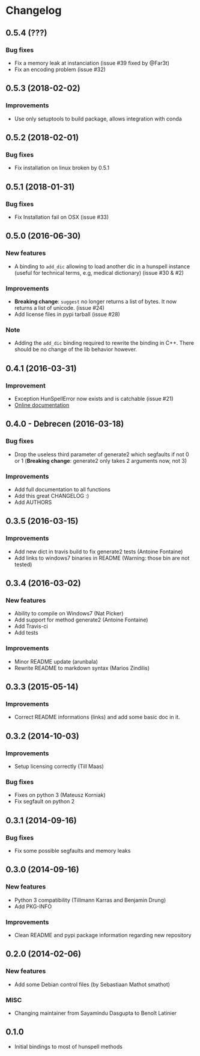 # Changelog

## 0.5.4 (???)
### Bug fixes
- Fix a memory leak at instanciation (issue #39 fixed by @Far3t)
- Fix an encoding problem (issue #32)

## 0.5.3 (2018-02-02)
### Improvements
- Use only setuptools to build package, allows integration with conda

## 0.5.2 (2018-02-01)
### Bug fixes
- Fix installation on linux broken by 0.5.1

## 0.5.1 (2018-01-31)
### Bug fixes
- Fix Installation fail on OSX (issue #33)

## 0.5.0 (2016-06-30)
### New features
- A binding to `add_dic` allowing to load another dic in a hunspell instance (useful for technical terms, e.g, medical dictionary) (issue #30 & #2)

### Improvements
- **Breaking change**: `suggest` no longer returns a list of bytes. It now returns a list of unicode. (issue #24)
- Add license files in pypi tarball (issue #28)

### Note
- Adding the `add_dic` binding required to rewrite the binding in C++. There should be no change of the lib behavior however.

## 0.4.1 (2016-03-31)
### Improvement
- Exception HunSpellError now exists and is catchable (issue #21)
- [Online documentation](https://github.com/blatinier/pyhunspell/wiki/Documentation)

## 0.4.0 - Debrecen (2016-03-18)
### Bug fixes
- Drop the useless third parameter of generate2 which segfaults if not 0 or 1 (**Breaking change**: generate2 only takes 2 arguments now, not 3)

### Improvements
- Add full documentation to all functions
- Add this great CHANGELOG :)
- Add AUTHORS

## 0.3.5 (2016-03-15)
### Improvements
- Add new dict in travis build to fix generate2 tests (Antoine Fontaine)
- Add links to windows7 binaries in README (Warning: those bin are not tested)

## 0.3.4 (2016-03-02)
### New features
- Ability to compile on Windows7 (Nat Picker)
- Add support for method generate2 (Antoine Fontaine)
- Add Travis-ci
- Add tests

### Improvements
- Minor README update (arunbala)
- Rewrite README to markdown syntax (Marios Zindilis)

## 0.3.3 (2015-05-14)
### Improvements
- Correct README informations (links) and add some basic doc in it.

## 0.3.2 (2014-10-03)
### Improvements
- Setup licensing correctly (Till Maas)

### Bug fixes
- Fixes on python 3 (Mateusz Korniak)
- Fix segfault on python 2

## 0.3.1 (2014-09-16)
### Bug fixes
- Fix some possible segfaults and memory leaks

## 0.3.0 (2014-09-16)
### New features
- Python 3 compatibility (Tillmann Karras and Benjamin Drung)
- Add PKG-INFO

### Improvements
- Clean README and pypi package information regarding new repository

## 0.2.0 (2014-02-06)
### New features
- Add some Debian control files (by Sebastiaan Mathot smathot)

### MISC
- Changing maintainer from Sayamindu Dasgupta to Benoît Latinier

## 0.1.0
- Initial bindings to most of hunspell methods


